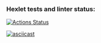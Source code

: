 ### Hexlet tests and linter status:
[![Actions Status](https://github.com/starbuck007/python-project-50/actions/workflows/hexlet-check.yml/badge.svg)](https://github.com/starbuck007/python-project-50/actions)

[![asciicast](https://asciinema.org/a/Fi5hg69spbEdWIMZOHdwYJWFy.svg)](https://asciinema.org/a/Fi5hg69spbEdWIMZOHdwYJWFy)